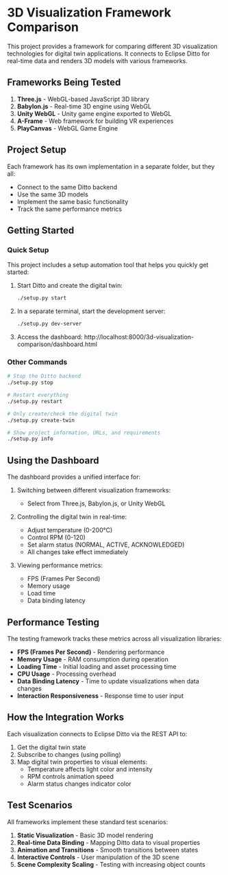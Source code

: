 # 3D Visualization Framework Comparison

This project provides a framework for comparing different 3D visualization technologies for digital twin applications.
It connects to Eclipse Ditto for real-time data and renders 3D models with various frameworks.

## Frameworks Being Tested

1. **Three.js** - WebGL-based JavaScript 3D library
2. **Babylon.js** - Real-time 3D engine using WebGL
3. **Unity WebGL** - Unity game engine exported to WebGL
4. **A-Frame** - Web framework for building VR experiences
5. **PlayCanvas** - WebGL Game Engine

## Project Setup

Each framework has its own implementation in a separate folder, but they all:
- Connect to the same Ditto backend
- Use the same 3D models
- Implement the same basic functionality 
- Track the same performance metrics

## Getting Started

### Quick Setup

This project includes a setup automation tool that helps you quickly get started:

1. Start Ditto and create the digital twin:
   ```bash
   ./setup.py start
   ```

2. In a separate terminal, start the development server:
   ```bash
   ./setup.py dev-server
   ```

3. Access the dashboard:
   http://localhost:8000/3d-visualization-comparison/dashboard.html

### Other Commands

```bash
# Stop the Ditto backend
./setup.py stop

# Restart everything
./setup.py restart

# Only create/check the digital twin
./setup.py create-twin

# Show project information, URLs, and requirements
./setup.py info
```

## Using the Dashboard

The dashboard provides a unified interface for:

1. Switching between different visualization frameworks:
   - Select from Three.js, Babylon.js, or Unity WebGL

2. Controlling the digital twin in real-time:
   - Adjust temperature (0-200°C)
   - Control RPM (0-120)
   - Set alarm status (NORMAL, ACTIVE, ACKNOWLEDGED)
   - All changes take effect immediately

3. Viewing performance metrics:
   - FPS (Frames Per Second)
   - Memory usage
   - Load time
   - Data binding latency

## Performance Testing

The testing framework tracks these metrics across all visualization libraries:
- **FPS (Frames Per Second)** - Rendering performance
- **Memory Usage** - RAM consumption during operation
- **Loading Time** - Initial loading and asset processing time
- **CPU Usage** - Processing overhead
- **Data Binding Latency** - Time to update visualizations when data changes
- **Interaction Responsiveness** - Response time to user input

## How the Integration Works

Each visualization connects to Eclipse Ditto via the REST API to:
1. Get the digital twin state
2. Subscribe to changes (using polling)
3. Map digital twin properties to visual elements:
   - Temperature affects light color and intensity
   - RPM controls animation speed
   - Alarm status changes indicator color

## Test Scenarios

All frameworks implement these standard test scenarios:
1. **Static Visualization** - Basic 3D model rendering
2. **Real-time Data Binding** - Mapping Ditto data to visual properties
3. **Animation and Transitions** - Smooth transitions between states
4. **Interactive Controls** - User manipulation of the 3D scene
5. **Scene Complexity Scaling** - Testing with increasing object counts